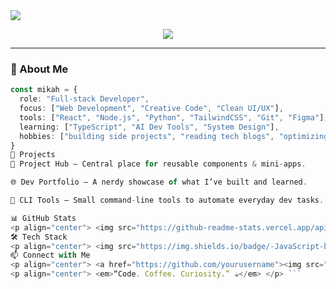 <!-- Profile Banner -->
<img src="https://capsule-render.vercel.app/api?type=rect&color=0:0e0e52,100:2e2e9e&height=120&section=header&text=Hi%20there,%20I'm%20Mikah%20👨‍💻&fontSize=30&fontColor=ffffff" />

<p align="center">
  <img src="https://readme-typing-svg.demolab.com?font=Fira+Code&weight=500&pause=1000&color=2ED2FF&center=true&vCenter=true&lines=Full-stack+Developer;Tech+Tinkerer;Lifelong+Learner" />
</p>

---

### 🧠 About Me

```ts
const mikah = {
  role: "Full-stack Developer",
  focus: ["Web Development", "Creative Code", "Clean UI/UX"],
  tools: ["React", "Node.js", "Python", "TailwindCSS", "Git", "Figma"],
  learning: ["TypeScript", "AI Dev Tools", "System Design"],
  hobbies: ["building side projects", "reading tech blogs", "optimizing workflows"],
}
🚀 Projects
🧰 Project Hub – Central place for reusable components & mini-apps.

🌐 Dev Portfolio – A nerdy showcase of what I’ve built and learned.

🤖 CLI Tools – Small command-line tools to automate everyday dev tasks.

📊 GitHub Stats
<p align="center"> <img src="https://github-readme-stats.vercel.app/api?username=yourusername&show_icons=true&theme=radical&hide_title=true&hide_border=true" /> <br> <img src="https://github-readme-streak-stats.herokuapp.com?user=yourusername&theme=radical&hide_border=true" /> </p>
🛠️ Tech Stack
<p align="center"> <img src="https://img.shields.io/badge/-JavaScript-black?style=flat-square&logo=javascript" /> <img src="https://img.shields.io/badge/-TypeScript-black?style=flat-square&logo=typescript" /> <img src="https://img.shields.io/badge/-React-black?style=flat-square&logo=react" /> <img src="https://img.shields.io/badge/-Node.js-black?style=flat-square&logo=node.js" /> <img src="https://img.shields.io/badge/-Python-black?style=flat-square&logo=python" /> <img src="https://img.shields.io/badge/-TailwindCSS-black?style=flat-square&logo=tailwindcss" /> <img src="https://img.shields.io/badge/-Figma-black?style=flat-square&logo=figma" /> </p>
📫 Connect with Me
<p align="center"> <a href="https://github.com/yourusername"><img src="https://img.shields.io/badge/GitHub-181717?style=flat-square&logo=github" /></a> <a href="https://linkedin.com/in/yourusername"><img src="https://img.shields.io/badge/LinkedIn-0A66C2?style=flat-square&logo=linkedin" /></a> <a href="mailto:youremail@example.com"><img src="https://img.shields.io/badge/Email-D14836?style=flat-square&logo=gmail&logoColor=white" /></a> </p>
<p align="center"> <em>“Code. Coffee. Curiosity.” ☕</em> </p> ```
